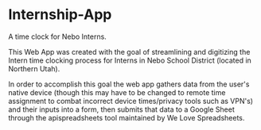 # Internship-App
A time clock for Nebo Interns.

This Web App was created with the goal of streamlining and digitizing the Intern time clocking process for Interns in Nebo School District (located in Northern Utah).

In order to accomplish this goal the web app gathers data from the user's native device (though this may have to be changed to remote time assignment to combat incorrect device times/privacy tools such as VPN's)
and their inputs into a form, then submits that data to a Google Sheet through the apispreadsheets tool maintained by We Love Spreadsheets. 
